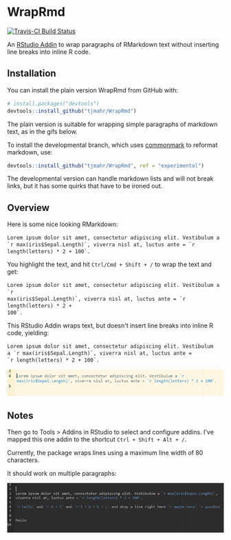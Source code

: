 # WrapRmd

[![Travis-CI Build Status](https://travis-ci.org/tjmahr/WrapRmd.svg?branch=master)](https://travis-ci.org/tjmahr/WrapRmd)

An [RStudio Addin](https://rstudio.github.io/rstudioaddins/) to wrap paragraphs
of RMarkdown text without inserting line breaks into inline R code.

## Installation

You can install the plain version WrapRmd from GitHub with:

``` r
# install.packages("devtools")
devtools::install_github("tjmahr/WrapRmd")
```

The plain version is suitable for wrapping simple paragraphs of markdown text,
as in the gifs below.

To install the developmental branch, which uses
[commonmark](https://cran.r-project.org/web/packages/commonmark/index.html) to
reformat markdown, use:

``` r
devtools::install_github("tjmahr/WrapRmd", ref = "experimental")
```

The developmental version can handle markdown lists and will not break links,
but it has some quirks that have to be ironed out.


## Overview

Here is some nice looking RMarkdown:

```
Lorem ipsum dolor sit amet, consectetur adipiscing elit. Vestibulum a `r max(iris$Sepal.Length)`, viverra nisl at, luctus ante = `r length(letters) * 2 + 100`.
```

You highlight the text, and hit `Ctrl/Cmd + Shift + /` to wrap the text and get:

```
Lorem ipsum dolor sit amet, consectetur adipiscing elit. Vestibulum a `r
max(iris$Sepal.Length)`, viverra nisl at, luctus ante = `r length(letters) * 2 +
100`.
```

This RStudio Addin wraps text, but doesn't insert line breaks into inline R
code, yielding:

```
Lorem ipsum dolor sit amet, consectetur adipiscing elit. Vestibulum
a `r max(iris$Sepal.Length)`, viverra nisl at, luctus ante =
`r length(letters) * 2 + 100`.
```

![An animation of the above](demo.gif)

## Notes

Then go to Tools > Addins in RStudio to select and configure addins. I've mapped 
this one addin to the shortcut `Ctrl + Shift + Alt + /`.

Currently, the package wraps lines using a maximum line width of 80 characters.

It should work on multiple paragraphs:

![Animation of wrapping paragraphs separately](multi_paragraph.gif)
